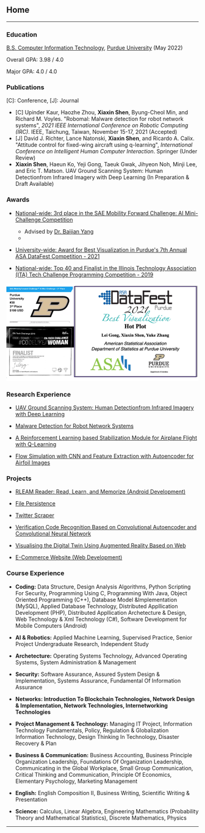 ## Home

---

### Education
[B.S. Computer Information Technology](https://polytechnic.purdue.edu/degrees/computer-and-information-technology), [Purdue University](https://www.purdue.edu/) (May 2022)

Overall GPA: 3.98 / 4.0

Major GPA: 4.0 / 4.0

### Publications

\[C\]: Conference, \[J\]: Journal

- \[C\] Upinder Kaur, Haozhe Zhou, **Xiaxin Shen**, Byung-Cheol Min, and Richard M. Voyles. "Robomal: Malware detection for robot network systems", *2021 IEEE International Conference on Robotic Computing (IRC)*. IEEE, Taichung, Taiwan, November 15-17, 2021 (Accepted)
- \[J\] David J. Richter, Lance Natonski, **Xiaxin Shen**, and Ricardo A. Calix. "Attitude control for fixed-wing aircraft using q-learning", *International Conference on Intelligent Human Computer Interaction*. Springer (Under Review)
- **Xiaxin Shen**, Haeun Ko, Yeji Gong, Taeuk Gwak, Jihyeon Noh, Minji Lee, and Eric T. Matson. UAV Ground Scanning System: Human Detectionfrom Infrared Imagery with Deep Learning (In Preparation & Draft Available)


### Awards
- [National-wide: 3rd place in the SAE Mobility Forward Challenge: AI Mini-Challenge Competition](https://www.sae.org/attend/student-events/mobilityforward-challenge/teams)
	+ Advised by [Dr. Baijian Yang](https://baijianyang.netlify.app/?_ga=2.35132836.467260173.1635736753-349751764.1611679036)
	+ 
- [University-wide: Award for Best Visualization in Purdue's 7th Annual ASA DataFest Competition - 2021](https://datamine.purdue.edu/datafest.html)

- [National-wide: Top 40 and Finalist in the Illinois Technology Association (ITA) Tech Challenge Programming Competition - 2019](https://www.itatechchallenge.com/)

<img src="images/awards.png?raw=true"/>

### Research Experience

- [UAV Ground Scanning System: Human Detectionfrom Infrared Imagery with Deep Learning](https://github.com/AllisonShen/UAV)

- [Malware Detection for Robot Network Systems](https://github.com/AllisonShen/MalConv-Pytorch)

- [A Reinforcement Learning based Stabilization Module for Airplane Flight with Q-Learning](https://github.com/AllisonShen/rl_xplane)

- [Flow Simulation with CNN and Feature Extraction with Autoencoder for Airfoil Images](https://github.com/AllisonShen/CV_airfoil)

### Projects


- [RLEAM Reader: Read, Learn, and Memorize (Android Development)](https://github.com/AllisonShen/RLEAM-Reader)

- [File Persistence](https://github.com/AllisonShen/security_mft)

- [Twitter Scraper](https://github.com/AllisonShen/TwitterScraper)

- [Verification Code Recognition Based on Convolutional Autoencoder and Convolutional Neural Network](https://github.com/AllisonShen/CV_capcha)

- [Visualising the Digital Twin Using Augmented Reality Based on Web](https://github.com/AllisonShen/webAR)

- [E-Commerce Website (Web Development)](https://github.com/AllisonShen/ecommerce)



### Course Experience

- **Coding:** Data Structure, Design Analysis Algorithms, Python Scripting For Security, Programming Using C, Programming With Java, Object Oriented Programming (C++), Database Model &Implementation (MySQL), Applied Database Technology, Distributed Appllication Development (PHP), Distributed Appllication Archetecture & Design, Web Technology & Xml Technology (C#), Software Development for Mobile Computers (Android)

- **AI & Robotics:** Applied Machine Learning, Supervised Practice, Senior Project Undergraduate Research, Independent Study

- **Archetecture:** Operating Systems Technology, Advanced Operating Systems, System Administration & Management

- **Security:** Software Assurance, Assured System Design & Implementation, Systems Assurance, Fundamental Of Information Assurance

- **Networks: Introduction To Blockchain Technologies, Network Design & Implementation, Network Technologies, Internetworking Technologies**

- **Project Management & Technology:** Managing IT Project, Information Technology Fundamentals, Policy, Regulation & Globalization Information Technology, Design Thinking In Technology, Disaster Recovery & Plan

- **Business & Communication:** Business Accounting, Business Principle Organization Leadership, Foundations Of Organization Leadership, Communicating in the Global Workplace, Small Group Communication, Critical Thinking and Communication, Principle Of Economics, Elementary Psychology, Marketing Management

- **English:** English Composition II, Business Writing, Scientific Writing & Presentation

- **Science:** Calculus, Linear Algebra, Engineering Mathematics (Probability Theory and Mathematical Statistics), Discrete Mathematics, Physics

---




<!-- ---
<p style="font-size:11px">Page template forked from <a href="https://github.com/evanca/quick-portfolio">evanca</a></p> -->
<!-- Remove above link if you don't want to attibute -->
